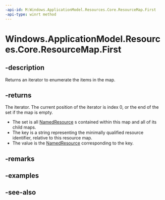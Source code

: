 ```yaml
---
-api-id: M:Windows.ApplicationModel.Resources.Core.ResourceMap.First
-api-type: winrt method
---
```


<!-- Method syntax
public Windows.Foundation.Collections.IIterator<Windows.Foundation.Collections.IKeyValuePair<string, Windows.ApplicationModel.Resources.Core.NamedResource>> First()
-->

# Windows.ApplicationModel.Resources.Core.ResourceMap.First

## -description
Returns an iterator to enumerate the items in the map.

## -returns
The iterator. The current position of the iterator is index 0, or the end of the set if the map is empty.


+ The set is all [NamedResource](namedresource.md) s contained within this map and all of its child maps.
+ The key is a string representing the minimally qualified resource identifier, relative to this resource map.
+ The value is the [NamedResource](namedresource.md) corresponding to the key.


## -remarks

## -examples

## -see-also
